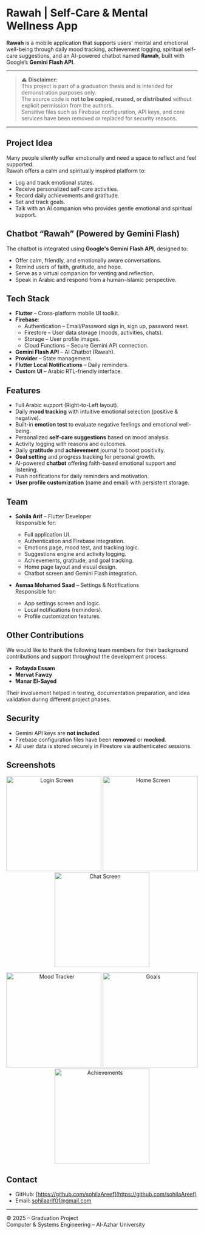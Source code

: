 # Rawah | Self-Care & Mental Wellness App

**Rawah** is a mobile application that supports users' mental and emotional well-being through daily mood tracking, achievement logging, spiritual self-care suggestions, and an AI-powered chatbot named **Rawah**, built with Google’s **Gemini Flash API**.

---

> ⚠️ **Disclaimer:**  
> This project is part of a graduation thesis and is intended for demonstration purposes only.  
> The source code is **not to be copied, reused, or distributed** without explicit permission from the authors.  
> Sensitive files such as Firebase configuration, API keys, and core services have been removed or replaced for security reasons.

---

## Project Idea

Many people silently suffer emotionally and need a space to reflect and feel supported.  
Rawah offers a calm and spiritually inspired platform to:

- Log and track emotional states.
- Receive personalized self-care activities.
- Record daily achievements and gratitude.
- Set and track goals.
- Talk with an AI companion who provides gentle emotional and spiritual support.

## Chatbot “Rawah” (Powered by Gemini Flash)

The chatbot is integrated using **Google's Gemini Flash API**, designed to:

- Offer calm, friendly, and emotionally aware conversations.
- Remind users of faith, gratitude, and hope.
- Serve as a virtual companion for venting and reflection.
- Speak in Arabic and respond from a human-Islamic perspective.

## Tech Stack

- **Flutter** – Cross-platform mobile UI toolkit.
- **Firebase**:
  - Authentication – Email/Password sign in, sign up, password reset.
  - Firestore – User data storage (moods, activities, chats).
  - Storage – User profile images.
  - Cloud Functions – Secure Gemini API connection.
- **Gemini Flash API** – AI Chatbot (Rawah).
- **Provider** – State management.
- **Flutter Local Notifications** – Daily reminders.
- **Custom UI** – Arabic RTL-friendly interface.

## Features

- Full Arabic support (Right-to-Left layout).
- Daily **mood tracking** with intuitive emotional selection (positive & negative).
- Built-in **emotion test** to evaluate negative feelings and emotional well-being.
- Personalized **self-care suggestions** based on mood analysis.
- Activity logging with reasons and outcomes.
- Daily **gratitude** and **achievement** journal to boost positivity.
- **Goal setting** and progress tracking for personal growth.
- AI-powered **chatbot** offering faith-based emotional support and listening.
- Push notifications for daily reminders and motivation.
- **User profile customization** (name and email) with persistent storage.


## Team

- **Sohila Arif** – Flutter Developer  
  Responsible for:
  - Full application UI.
  - Authentication and Firebase integration.
  - Emotions page, mood test, and tracking logic.
  - Suggestions engine and activity logging.
  - Achievements, gratitude, and goal tracking.
  - Home page layout and visual design.
  - Chatbot screen and Gemini Flash integration.

- **Asmaa Mohamed Saad** – Settings & Notifications  
  Responsible for:
  - App settings screen and logic.
  - Local notifications (reminders).
  - Profile customization features.

## Other Contributions

We would like to thank the following team members for their background contributions and support throughout the development process:

- **Rofayda Essam**  
- **Mervat Fawzy**  
- **Manar El-Sayed**

Their involvement helped in testing, documentation preparation, and idea validation during different project phases.

## Security

- Gemini API keys are **not included**.
- Firebase configuration files have been **removed** or **mocked**.
- All user data is stored securely in Firestore via authenticated sessions.

## Screenshots

<p align="center">
  <img src="screenshots/login_screen.png" alt="Login Screen" width="250"/>
  <img src="screenshots/home_screen.png" alt="Home Screen" width="250"/>
  <img src="screenshots/chat_screen.png" alt="Chat Screen" width="250"/>
</p>

<p align="center">
  <img src="screenshots/mood_tracker_screen.png" alt="Mood Tracker" width="250"/>
  <img src="screenshots/goal_screen.png" alt="Goals" width="250"/>
  <img src="screenshots/achievement_screen.png" alt="Achievements" width="250"/>
</p>


## Contact

- GitHub: [https://github.com/sohilaAreef](https://github.com/sohilaAreef)
- Email: sohilaarif01@gmail.com

---

© 2025 – Graduation Project  
Computer & Systems Engineering – Al-Azhar University
